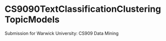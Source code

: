 # CS9090TextClassificationClusteringTopicModels
Submission for Warwick University: CS909 Data Mining
